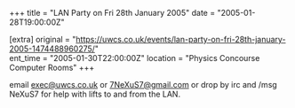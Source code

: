 +++
title = "LAN Party on Fri 28th January 2005"
date = "2005-01-28T19:00:00Z"

[extra]
original = "https://uwcs.co.uk/events/lan-party-on-fri-28th-january-2005-1474488960275/"    
ent_time = "2005-01-30T22:00:00Z"
location = "Physics Concourse Computer Rooms"
+++

email exec@uwcs.co.uk or 7NeXuS7@gmail.com or drop by irc and /msg NeXuS7 for help with lifts to and from the LAN.

